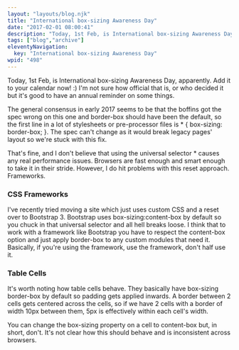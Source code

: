 ```yaml
---
layout: "layouts/blog.njk"
title: "International box-sizing Awareness Day"
date: "2017-02-01 08:00:41"
description: "Today, 1st Feb, is International box-sizing Awareness Day, apparently"
tags: ["blog","archive"]
eleventyNavigation:
  key: "International box-sizing Awareness Day"
wpid: "498"
---
```

Today, 1st Feb, is International box-sizing Awareness Day, apparently. Add it to your calendar now! :) I'm not sure how official that is, or who decided it but it's good to have an annual reminder on some things.

The general consensus in early 2017 seems to be that the boffins got the spec wrong on this one and border-box should have been the default, so the first line in a lot of stylesheets or pre-processor files is * { box-sizing: border-box; }. The spec can't change as it would break legacy pages' layout so we're stuck with this fix.

That's fine, and I don't believe that using the universal selector * causes any real performance issues. Browsers are fast enough and smart enough to take it in their stride. However, I do hit problems with this reset approach. Frameworks.
<h3>CSS Frameworks</h3>
I've recently tried moving a site which just uses custom CSS and a reset over to Bootstrap 3. Bootstrap uses box-sizing:content-box by default so you chuck in that universal selector and all hell breaks loose. I think that to work with a framework like Bootstrap you have to respect the content-box option and just apply border-box to any custom modules that need it. Basically, if you're using the framework, use the framework, don't half use it.
<h3>Table Cells</h3>
It's worth noting how table cells behave. They basically have box-sizing border-box by default so padding gets applied inwards. A border between 2 cells gets centered across the cells, so if we have 2 cells with a border of width 10px between them, 5px is effectively within each cell's width.

You can change the box-sizing property on a cell to content-box but, in short, don't. It's not clear how this should behave and is inconsistent across browsers.